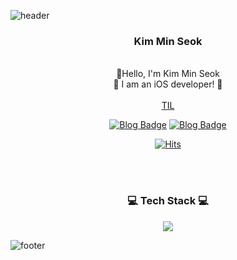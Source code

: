 ![header](https://capsule-render.vercel.app/api?type=waving&&color=gradient&height=100&section=header&fontSize=90)


<div align = "center">

<h3>Kim Min Seok</h3><br/>
👋Hello, I'm Kim Min Seok<br/>
🍎 I am an iOS developer! 🍎<br/>

<br/>
<a href="https://github.com/alstjr7437/TIL">TIL</a>

[![Blog Badge](http://img.shields.io/badge/-Blog-white?style=flat-square&logo=velog&link=https://velog.io/@alstjr7437)](https://velog.io/@alstjr7437)
[![Blog Badge](http://img.shields.io/badge/-git-white?style=flat-square&logo=Git&link=https://alstjr7437.github.io)](https://alstjr7437.github.io)

[![Hits](https://hits.seeyoufarm.com/api/count/incr/badge.svg?url=https%3A%2F%2Fgithub.com%2Falstjr7437&count_bg=%23203267&title_bg=%23000000&icon=github.svg&icon_color=%23E7E7E7&title=visit&edge_flat=false)](https://hits.seeyoufarm.com)
<br>

<br/><br/>
 
<h3>💻 Tech Stack 💻</h3>
<img src="https://img.shields.io/badge/swift-F05138?style=flat-square&logo=swift&logoColor=white"/>
<!--
<img src="https://img.shields.io/badge/Html5-E34F26?style=flat-square&logo=Html5&logoColor=white"/>
<img src="https://img.shields.io/badge/CSS3-1572B6?style=flat-square&logo=CSS3&logoColor=white"/>
<img src="https://img.shields.io/badge/JavaScript-F7DF1E?style=flat-square&logo=JavaScript&logoColor=white"/>
<br>
<img src="https://img.shields.io/badge/C-A8B9CC?style=flat-square&logo=C&logoColor=white"/>
<img src="https://img.shields.io/badge/Python-3776AB?style=flat-square&logo=Python&logoColor=white" radius = 5px/>
<img src="https://img.shields.io/badge/Android Studio-3DDC84?style=flat-square&logo=Android Studio&logoColor=white"/>
<br>
<img src="https://img.shields.io/badge/MariaDB-003545?style=flat-square&logo=MariaDB&logoColor=white"/>
<img src="https://img.shields.io/badge/Git-F05032?style=flat-square&logo=Git&logoColor=white"/>
-->
</div>


![footer](https://capsule-render.vercel.app/api?type=waving&&color=gradient&height=100&section=footer&fontSize=90)

